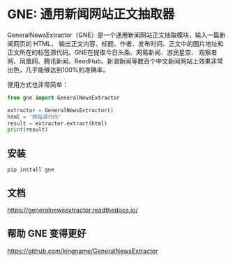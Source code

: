 # GNE: 通用新闻网站正文抽取器

GeneralNewsExtractor（GNE）是一个通用新闻网站正文抽取模块，输入一篇新闻网页的 HTML， 输出正文内容、标题、作者、发布时间、正文中的图片地址和正文所在的标签源代码。GNE在提取今日头条、网易新闻、游民星空、 观察者网、凤凰网、腾讯新闻、ReadHub、新浪新闻等数百个中文新闻网站上效果非常出色，几乎能够达到100%的准确率。

使用方式也非常简单：

```python
from gne import GeneralNewsExtractor

extractor = GeneralNewsExtractor()
html = '网站源代码'
result = extractor.extract(html)
print(result)
```

## 安装

```
pip install gne
```

## 文档

https://generalnewsextractor.readthedocs.io/

## 帮助 GNE 变得更好

https://github.com/kingname/GeneralNewsExtractor